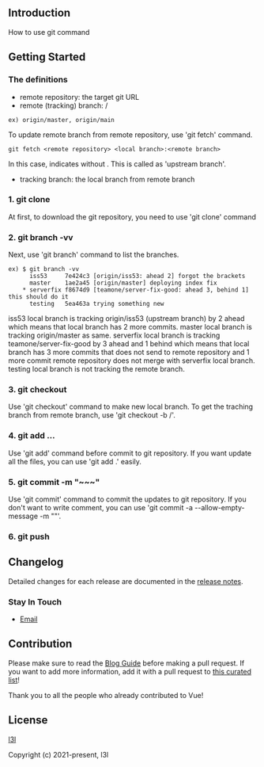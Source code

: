 ## Introduction
How to use git command

## Getting Started
### The definitions
- remote repository: the target git URL
- remote (tracking) branch: <remote repository>/<branch>
```
ex) origin/master, origin/main
```

To update remote branch from remote repository, use 'git fetch' command.
```
git fetch <remote repository> <local branch>:<remote branch>
```
In this case, <remote branch> indicates without <remote repository>. This <remote branch> is called as 'upstream branch'.
- tracking branch: the local branch from remote branch

### 1. git clone <git URL>
At first, to download the git repository, you need to use 'git clone' command

### 2. git branch -vv
Next, use 'git branch' command to list the branches.
```
ex) $ git branch -vv
	  iss53     7e424c3 [origin/iss53: ahead 2] forgot the brackets
      master    1ae2a45 [origin/master] deploying index fix
	* serverfix f8674d9 [teamone/server-fix-good: ahead 3, behind 1] this should do it
	  testing   5ea463a trying something new
```
iss53 local branch is tracking origin/iss53 (upstream branch) by 2 ahead which means that local branch has 2 more commits.
master local branch is tracking origin/master as same.
serverfix local branch is tracking teamone/server-fix-good by 3 ahead and 1 behind which means that local branch has 3 more commits that does not send to remote repository and 1 more commit remote repository does not merge with serverfix local branch.
testing local branch is not tracking the remote branch.

### 3. git checkout <local branch>
Use 'git checkout' command to make new local branch.
To get the traching branch from remote branch, use 'git checkout -b <local branch> <remote repository>/<remote branch>'.

### 4. git add <file1> <file2> <file3> ...
Use 'git add' command before commit to git repository.
If you want update all the files, you can use 'git add .' easily.

### 5. git commit -m "~~~"
Use 'git commit' command to commit the updates to git repository.
If you don't want to write comment, you can use 'git commit -a --allow-empty-message -m ""'.

### 6. git push <remote> <local branch>



## Changelog

Detailed changes for each release are documented in the [release notes](https://github.com/l3l/github/releases).

### Stay In Touch

- [Email]()

## Contribution

Please make sure to read the [Blog Guide](https://blog.pigno.se/post/184576332493/완벽한-mac-작업환경-세팅하기-vim-zsh-tmux-iterm) before making a pull request. If you want to add more information, add it with a pull request to [this curated list](https://github.com/l3l/github.git)!

Thank you to all the people who already contributed to Vue!


## License

[l3l]()

Copyright (c) 2021-present, l3l
